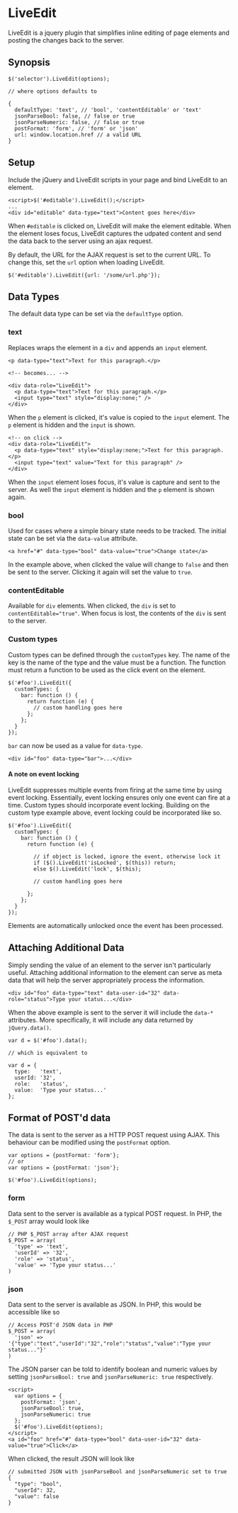 LiveEdit
========

LiveEdit is a jquery plugin that simplifies inline editing of page elements and posting the changes back to the server.

Synopsis
--------

    $('selector').LiveEdit(options);

    // where options defaults to

    {
      defaultType: 'text', // 'bool', 'contentEditable' or 'text'
      jsonParseBool: false, // false or true
      jsonParseNumeric: false, // false or true
      postFormat: 'form', // 'form' or 'json'
      url: window.location.href // a valid URL
    }
    
Setup
-----

Include the jQuery and LiveEdit scripts in your page and bind LiveEdit to an element.

    <script>$('#editable').LiveEdit();</script>
    ...
    <div id="editable" data-type="text">Content goes here</div>

When `#editable` is clicked on, LiveEdit will make the element editable. When the element loses focus, LiveEdit captures the udpated content and send the data back to the server using an ajax request.

By default, the URL for the AJAX request is set to the current URL. To change this, set the `url` option when loading LiveEdit.

    $('#editable').LiveEdit({url: '/some/url.php'});

Data Types
----------

The default data type can be set via the `defaultType` option.

### text

Replaces wraps the element in a `div` and appends an `input` element.

    <p data-type="text">Text for this paragraph.</p>

    <!-- becomes... -->

    <div data-role="LiveEdit">
      <p data-type="text">Text for this paragraph.</p>
      <input type="text" style="display:none;" />
    </div>

When the `p` element is clicked, it's value is copied to the `input` element. The `p` element is hidden and the `input` is shown.

    <!-- on click -->
    <div data-role="LiveEdit">
      <p data-type="text" style="display:none;">Text for this paragraph.</p>
      <input type="text" value="Text for this paragraph" />
    </div>

When the `input` element loses focus, it's value is capture and sent to the server. As well the `input` element is hidden and the `p` element is shown again.

### bool

Used for cases where a simple binary state needs to be tracked. The initial state can be set via the `data-value` attribute.

    <a href="#" data-type="bool" data-value="true">Change state</a>

In the example above, when clicked the value will change to `false` and then be sent to the server. Clicking it again will set the value to `true`.

### contentEditable

Available for `div` elements. When clicked, the `div` is set to `contentEditable="true"`. When focus is lost, the contents of the `div` is sent to the server.

### Custom types

Custom types can be defined through the `customTypes` key. The name of the key is the name of the type and the value must be a function. The function must return a function to be used as the click event on the element.

    $('#foo').LiveEdit({
      customTypes: {
        bar: function () {
          return function (e) {
            // custom handling goes here
          };
        };
      }
    }); 

`bar` can now be used as a value for `data-type`.

    <div id="foo" data-type="bar">...</div>

#### A note on event locking

LiveEdit suppresses multiple events from firing at the same time by using event locking. Essentially, event locking ensures only one event can fire at a time. Custom types should incorporate event locking. Building on the custom type example above, event locking could be incorporated like so.

    $('#foo').LiveEdit({
      customTypes: {
        bar: function () {
          return function (e) {

            // if object is locked, ignore the event, otherwise lock it
            if ($().LiveEdit('isLocked', $(this)) return;
            else $().LiveEdit('lock', $(this);

            // custom handling goes here

          };
        };
      }
    }); 

Elements are automatically unlocked once the event has been processed.

Attaching Additional Data
-------------------------

Simply sending the value of an element to the server isn't particularly useful. Attaching additional information to the element can serve as meta data that will help the server appropriately process the information.

    <div id="foo" data-type="text" data-user-id="32" data-role="status">Type your status...</div>

When the above example is sent to the server it will include the `data-*` attributes. More specifically, it will include any data returned by `jQuery.data()`.

    var d = $('#foo').data();

    // which is equivalent to

    var d = {
      type:   'text',
      userId: '32',
      role:   'status',
      value:  'Type your status...'
    };

Format of POST'd data
---------------------

The data is sent to the server as a HTTP POST request using AJAX. This behaviour can be modified using the `postFormat` option.

    var options = {postFormat: 'form'};
    // or
    var options = {postFormat: 'json'};

    $('#foo').LiveEdit(options);

### form

Data sent to the server is available as a typical POST request. In PHP, the `$_POST` array would look like

    // PHP $_POST array after AJAX request
    $_POST = array(
      'type' => 'text',
      'userId' => '32',
      'role' => 'status',
      'value' => 'Type your status...'
    )

### json

Data sent to the server is available as JSON. In PHP, this would be accessible like so

    // Access POST'd JSON data in PHP
    $_POST = array( 
      'json' => '{"type":"text","userId":"32","role":"status","value":"Type your status..."}'
    )

The JSON parser can be told to identify boolean and numeric values by setting `jsonParseBool: true` and `jsonParseNumeric: true` respectively.

    <script>
      var options = {
        postFormat: 'json',
        jsonParseBool: true,
        jsonParseNumeric: true
      };
      $('#foo').LiveEdit(options);
    </script>
    <a id="foo" href="#" data-type="bool" data-user-id="32" data-value="true">Click</a>

When clicked, the result JSON will look like

    // submitted JSON with jsonParseBool and jsonParseNumeric set to true
    {
      "type": "bool",
      "userId": 32,
      "value": false
    }
